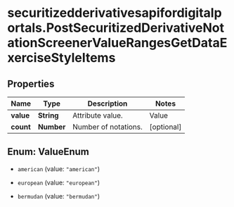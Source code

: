 # securitizedderivativesapifordigitalportals.PostSecuritizedDerivativeNotationScreenerValueRangesGetDataExerciseStyleItems

## Properties

Name | Type | Description | Notes
------------ | ------------- | ------------- | -------------
**value** | **String** | Attribute value. | Value | Description | | --- | --- | | american | An American-style securitized derivative can be exercised anytime during its life. | | european | An European-style securitized derivative can be exercised at maturity only. | | bermudan | A Bermudan-style securitized derivative can be exercised only on predetermined dates . |   | [optional] 
**count** | **Number** | Number of notations. | [optional] 



## Enum: ValueEnum


* `american` (value: `"american"`)

* `european` (value: `"european"`)

* `bermudan` (value: `"bermudan"`)




